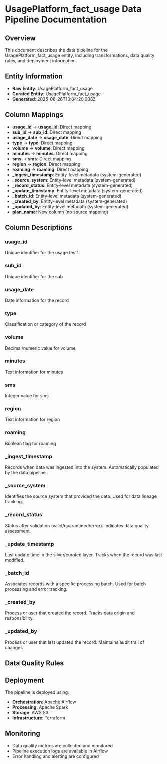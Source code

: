 # UsagePlatform_fact_usage Data Pipeline Documentation

## Overview
This document describes the data pipeline for the UsagePlatform_fact_usage entity, including transformations, data quality rules, and deployment information.

## Entity Information
- **Raw Entity**: UsagePlatform_fact_usage
- **Curated Entity**: UsagePlatform_fact_usage
- **Generated**: 2025-08-26T13:04:20.008Z

## Column Mappings
- **usage_id** → **usage_id**: Direct mapping
- **sub_id** → **sub_id**: Direct mapping
- **usage_date** → **usage_date**: Direct mapping
- **type** → **type**: Direct mapping
- **volume** → **volume**: Direct mapping
- **minutes** → **minutes**: Direct mapping
- **sms** → **sms**: Direct mapping
- **region** → **region**: Direct mapping
- **roaming** → **roaming**: Direct mapping
- **_ingest_timestamp**: Entity-level metadata (system-generated)
- **_source_system**: Entity-level metadata (system-generated)
- **_record_status**: Entity-level metadata (system-generated)
- **_update_timestamp**: Entity-level metadata (system-generated)
- **_batch_id**: Entity-level metadata (system-generated)
- **_created_by**: Entity-level metadata (system-generated)
- **_updated_by**: Entity-level metadata (system-generated)
- **plan_name**: New column (no source mapping)

## Column Descriptions
### usage_id
Unique identifier for the usage test1

### sub_id
Unique identifier for the sub

### usage_date
Date information for the record

### type
Classification or category of the record

### volume
Decimal/numeric value for volume

### minutes
Text information for minutes

### sms
Integer value for sms

### region
Text information for region

### roaming
Boolean flag for roaming

### _ingest_timestamp
Records when data was ingested into the system. Automatically populated by the data pipeline.

### _source_system
Identifies the source system that provided the data. Used for data lineage tracking.

### _record_status
Status after validation (valid/quarantined/error). Indicates data quality assessment.

### _update_timestamp
Last update time in the silver/curated layer. Tracks when the record was last modified.

### _batch_id
Associates records with a specific processing batch. Used for batch processing and error tracking.

### _created_by
Process or user that created the record. Tracks data origin and responsibility.

### _updated_by
Process or user that last updated the record. Maintains audit trail of changes.

## Data Quality Rules


## Deployment
The pipeline is deployed using:
- **Orchestration**: Apache Airflow
- **Processing**: Apache Spark
- **Storage**: AWS S3
- **Infrastructure**: Terraform

## Monitoring
- Data quality metrics are collected and monitored
- Pipeline execution logs are available in Airflow
- Error handling and alerting are configured